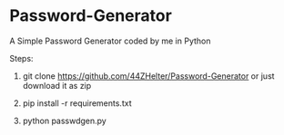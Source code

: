 # Password-Generator
A Simple Password Generator coded by me in Python

Steps:

1. git clone https://github.com/44ZHelter/Password-Generator
or just download it as zip

2. pip install -r requirements.txt

3. python passwdgen.py
